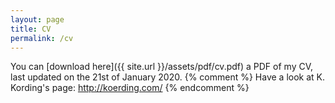 ```yaml
---
layout: page
title: CV
permalink: /cv
---
```

You can [download here]({{ site.url }}/assets/pdf/cv.pdf) a PDF of my CV, last updated on the 21st of January 2020.
{% comment %}
Have a look at K. Kording's page: http://koerding.com/
{% endcomment %}

